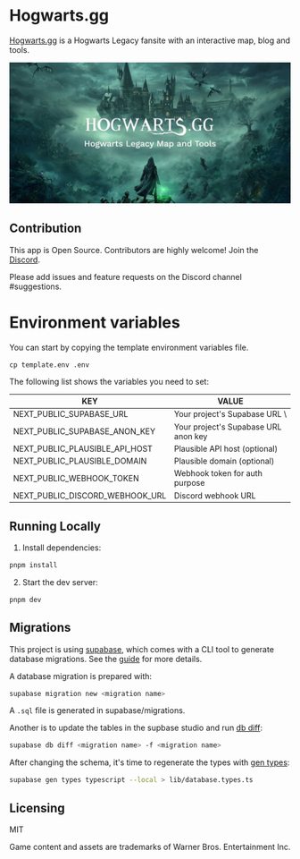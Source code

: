 # Hogwarts.gg

[Hogwarts.gg](https://www.hogwarts.gg) is a Hogwarts Legacy fansite with an interactive map, blog and tools.

![](/assets/social.jpg)

## Contribution

This app is Open Source. Contributors are highly welcome!
Join the [Discord](https://discord.com/invite/NTZu8Px).

Please add issues and feature requests on the Discord channel #suggestions.

# Environment variables

You can start by copying the template environment variables file.

```
cp template.env .env
```

The following list shows the variables you need to set:

| KEY                             | VALUE                                |
| ------------------------------- | ------------------------------------ |
| NEXT_PUBLIC_SUPABASE_URL        | Your project's Supabase URL \        |
| NEXT_PUBLIC_SUPABASE_ANON_KEY   | Your project's Supabase URL anon key |
| NEXT_PUBLIC_PLAUSIBLE_API_HOST  | Plausible API host (optional)        |
| NEXT_PUBLIC_PLAUSIBLE_DOMAIN    | Plausible domain (optional)          |
| NEXT_PUBLIC_WEBHOOK_TOKEN       | Webhook token for auth purpose       |
| NEXT_PUBLIC_DISCORD_WEBHOOK_URL | Discord webhook URL                  |

## Running Locally

1. Install dependencies:

```sh
pnpm install
```

2. Start the dev server:

```sh
pnpm dev
```

## Migrations

This project is using [supabase](https://supabase.com/), which comes with a CLI tool to generate database migrations.
See the [guide](https://supabase.com/docs/reference/cli/introduction) for more details.

A database migration is prepared with:

```sh
supabase migration new <migration name>
```

A `.sql` file is generated in supabase/migrations.

Another is to update the tables in the supbase studio and run [db diff](https://supabase.com/docs/reference/cli/supabase-db-diff):

```sh
supabase db diff <migration name> -f <migration name>
```

After changing the schema, it's time to regenerate the types with [gen types](https://supabase.com/docs/reference/cli/supabase-gen-types-typescript):

```sh
supabase gen types typescript --local > lib/database.types.ts
```

## Licensing

MIT

Game content and assets are trademarks of Warner Bros. Entertainment Inc.
